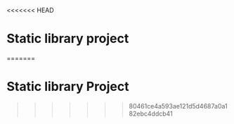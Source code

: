<<<<<<< HEAD
# Static library project
=======
# Static library Project
>>>>>>> 80461ce4a593ae121d5d4687a0a182ebc4ddcb41
